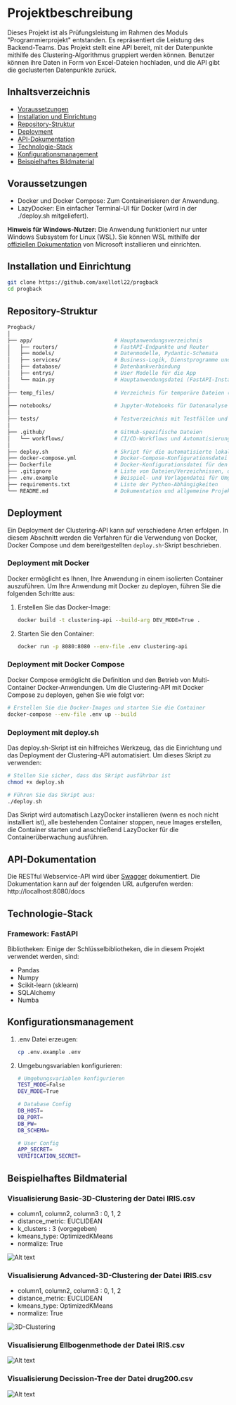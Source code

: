 # Projektbeschreibung

Dieses Projekt ist als Prüfungsleistung im Rahmen des Moduls "Programmierprojekt" entstanden. Es repräsentiert die Leistung des Backend-Teams. Das Projekt stellt eine API bereit, mit der Datenpunkte mithilfe des Clustering-Algorithmus gruppiert werden können. Benutzer können ihre Daten in Form von Excel-Dateien hochladen, und die API gibt die geclusterten Datenpunkte zurück.

## Inhaltsverzeichnis

- [Voraussetzungen](#voraussetzungen)
- [Installation und Einrichtung](#installation-und-einrichtung)
- [Repository-Struktur](#repository-struktur)
- [Deployment](#deployment)
- [API-Dokumentation](#api-dokumentation)
- [Technologie-Stack](#technologie-stack)
- [Konfigurationsmanagement](#konfigurationsmanagement)
- [Beispielhaftes Bildmaterial](#beispielhaftes-bildmaterial)

## Voraussetzungen

- Docker und Docker Compose: Zum Containerisieren der Anwendung.
- LazyDocker: Ein einfacher Terminal-UI für Docker (wird in der ./deploy.sh mitgeliefert).

**Hinweis für Windows-Nutzer:** Die Anwendung funktioniert nur unter Windows Subsystem for Linux (WSL). Sie können WSL mithilfe der [offiziellen Dokumentation](https://docs.microsoft.com/de-de/windows/wsl/install) von Microsoft installieren und einrichten.

## Installation und Einrichtung

```bash
git clone https://github.com/axellotl22/progback
cd progback
```
## Repository-Struktur
```bash
Progback/
│
├── app/                          # Hauptanwendungsverzeichnis
│   ├── routers/                  # FastAPI-Endpunkte und Router
│   ├── models/                   # Datenmodelle, Pydantic-Schemata
│   ├── services/                 # Business-Logik, Dienstprogramme und Hilfsfunktionen
│   ├── database/                 # Datenbankverbindung
│   ├── entrys/                   # User Modelle für die App 
│   └── main.py                   # Hauptanwendungsdatei (FastAPI-Instanz)
│
├── temp_files/                   # Verzeichnis für temporäre Dateien (z.B. hochgeladene Dateien)
│
├── notebooks/                    # Jupyter-Notebooks für Datenanalyse und Prototyping
│
├── tests/                        # Testverzeichnis mit Testfällen und Fixtures
│
├── .github/                      # GitHub-spezifische Dateien
│   └── workflows/                # CI/CD-Workflows und Automatisierungsskripte
│
├── deploy.sh                     # Skript für die automatisierte lokale Bereitstellung
├── docker-compose.yml            # Docker-Compose-Konfigurationsdatei
├── Dockerfile                    # Docker-Konfigurationsdatei für den Anwendungscontainer
├── .gitignore                    # Liste von Dateien/Verzeichnissen, die von Git ignoriert werden
├── .env.example                  # Beispiel- und Vorlagendatei für Umgebungsvariablen
├── requirements.txt              # Liste der Python-Abhängigkeiten
└── README.md                     # Dokumentation und allgemeine Projektinformationen

```

## Deployment

Ein Deployment der Clustering-API kann auf verschiedene Arten erfolgen. In diesem Abschnitt werden die Verfahren für die Verwendung von Docker, Docker Compose und dem bereitgestellten `deploy.sh`-Skript beschrieben.

### Deployment mit Docker

Docker ermöglicht es Ihnen, Ihre Anwendung in einem isolierten Container auszuführen. Um Ihre Anwendung mit Docker zu deployen, führen Sie die folgenden Schritte aus:

1. Erstellen Sie das Docker-Image:

   ```bash
   docker build -t clustering-api --build-arg DEV_MODE=True .
2. Starten Sie den Container:

    ```bash
    docker run -p 8080:8080 --env-file .env clustering-api
    ```


### Deployment mit Docker Compose
Docker Compose ermöglicht die Definition und den Betrieb von Multi-Container Docker-Anwendungen. Um die Clustering-API mit Docker Compose zu deployen, gehen Sie wie folgt vor:

```bash
# Erstellen Sie die Docker-Images und starten Sie die Container
docker-compose --env-file .env up --build
```


### Deployment mit deploy.sh
Das deploy.sh-Skript ist ein hilfreiches Werkzeug, das die Einrichtung und das Deployment der Clustering-API automatisiert. Um dieses Skript zu verwenden:

```bash
# Stellen Sie sicher, dass das Skript ausführbar ist
chmod +x deploy.sh

# Führen Sie das Skript aus:
./deploy.sh
```

Das Skript wird automatisch LazyDocker installieren (wenn es noch nicht installiert ist), alle bestehenden Container stoppen, neue Images erstellen, die Container starten und anschließend LazyDocker für die Containerüberwachung ausführen.

## API-Dokumentation
Die RESTful Webservice-API wird über [Swagger](https://swagger.io/) dokumentiert. Die Dokumentation kann auf der folgenden
URL aufgerufen werden: http://localhost:8080/docs

## Technologie-Stack

### Framework: FastAPI


Bibliotheken: Einige der Schlüsselbibliotheken, die in diesem Projekt verwendet werden, sind:
- Pandas
- Numpy
- Scikit-learn (sklearn)
- SQLAlchemy
- Numba

## Konfigurationsmanagement

1. .env Datei erzeugen:
    ``` bash 
   cp .env.example .env
   ```

2. Umgebungsvariablen konfigurieren:
    ```bash
    # Umgebungsvariablen konfigurieren
    TEST_MODE=False 
    DEV_MODE=True 

    # Database Config 
    DB_HOST=
    DB_PORT=
    DB_PW=
    DB_SCHEMA=

    # User Config
    APP_SECRET=
    VERIFICATION_SECRET=
    ```
## Beispielhaftes Bildmaterial
### Visualisierung Basic-3D-Clustering der Datei IRIS.csv 
- column1, column2, column3 : 0, 1, 2
- distance_metric: EUCLIDEAN
- k_clusters : 3 (vorgegeben)
- kmeans_type: OptimizedKMeans
- normalize: True

![Alt text](image-1.png)

### Visualisierung Advanced-3D-Clustering der Datei IRIS.csv 
- column1, column2, column3 : 0, 1, 2
- distance_metric: EUCLIDEAN
- kmeans_type: OptimizedKMeans
- normalize: True

![3D-Clustering](image.png)

### Visualisierung Ellbogenmethode der Datei IRIS.csv 

![Alt text](image-2.png)

### Visualisierung Decission-Tree der Datei drug200.csv
![Alt text](image-3.png)